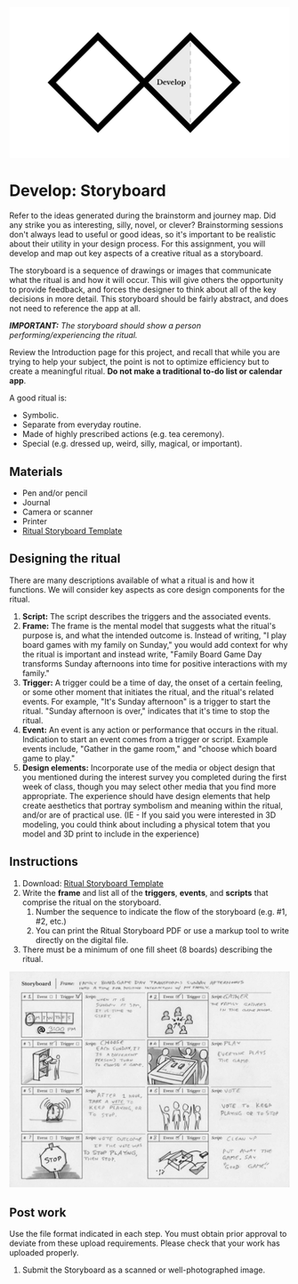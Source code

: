 ![Double Diamond Develop Phase graphic](/assets/dd-process-develop-1200px@2x.png)

# Develop: Storyboard

Refer to the ideas generated during the brainstorm and journey map. Did any strike you as interesting, silly, novel, or clever? Brainstorming sessions don't always lead to useful or good ideas, so it's important to be realistic about their utility in your design process. For this assignment, you will develop and map out key aspects of a creative ritual as a storyboard. 

The storyboard is a sequence of drawings or images that communicate what the ritual is and how it will occur. This will give others the opportunity to provide feedback, and forces the designer to think about all of the key decisions in more detail. This storyboard should be fairly abstract, and does not need to reference the app at all.

_**IMPORTANT:** The storyboard should show a person performing/experiencing the ritual._

Review the Introduction page for this project, and recall that while you are trying to help your subject, the point is not to optimize efficiency but to create a meaningful ritual. **Do not make a traditional to-do list or calendar app**. 

A good ritual is:

* Symbolic.
* Separate from everyday routine.
* Made of highly prescribed actions \(e.g. tea ceremony\).
* Special \(e.g. dressed up, weird, silly, magical, or important\).

## Materials

* Pen and/or pencil
* Journal
* Camera or scanner
* Printer
* [Ritual Storyboard Template](https://github.com/dmd-program/dmd-100-sp17/raw/master/assets/ritual-storyboard.pdf "Ritual Storyboard Download")

## Designing the ritual

There are many descriptions available of what a ritual is and how it functions. We will consider key aspects as core design components for the ritual.

1. **Script:** The script describes the triggers and the associated events.
2. **Frame:** The frame is the mental model that suggests what the ritual's purpose is, and what the intended outcome is. Instead of writing, "I play board games with my family on Sunday," you would add context for why the ritual is important and instead write, "Family Board Game Day transforms Sunday afternoons into time for positive interactions with my family."
3. **Trigger:** A trigger could be a time of day, the onset of a certain feeling, or some other moment that initiates the ritual, and the ritual's related events. For example, "It's Sunday afternoon" is a trigger to start the ritual. "Sunday afternoon is over," indicates that it's time to stop the ritual.
4. **Event:** An event is any action or performance that occurs in the ritual. Indication to start an event comes from a trigger or script. Example events include, "Gather in the game room,"  and "choose which board game to play."
5. **Design elements:** Incorporate use of the media or object design that you mentioned during the interest survey you completed during the first week of class, though you may select other media that you find more appropriate. The experience should have design elements that help create aesthetics that portray symbolism and meaning within the ritual, and/or are of practical use. (IE - If you said you were interested in 3D modeling, you could think about including a physical totem that you model and 3D print to include in the experience)

## Instructions

1. Download: [Ritual Storyboard Template](https://github.com/dmd-program/dmd-100-sp17/raw/master/assets/ritual-storyboard.pdf "Ritual Storyboard Download") 
2. Write the **frame** and list all of the **triggers**, **events**, and **scripts** that comprise the ritual on the storyboard. 
   1. Number the sequence to indicate the flow of the storyboard \(e.g. \#1, \#2, etc.\)
   2. You can print the Ritual Storyboard PDF or use a markup tool to write directly on the digital file.
3. There must be a minimum of one fill sheet \(8 boards\) describing the ritual.

![Storyboard example image](/assets/ritual-storyboard.jpg)

## Post work

Use the file format indicated in each step. You must obtain prior approval to deviate from these upload requirements. Please check that your work has uploaded properly.

1. Submit the Storyboard as a scanned or well-photographed image.



